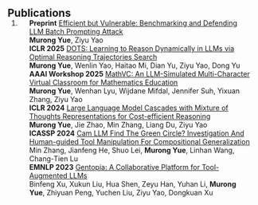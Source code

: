 <h2 id="publications" style="margin: 2px 0px -15px;">Publications</h2>

<div class="publications">
<ol class="bibliography">

<li>
<div class="pub-row">
  <div class="col-sm-12" style="position: relative;padding-right: 15px;padding-left: 20px;">
    <div class="title"><strong>Preprint</strong> <a href="https://arxiv.org/pdf/2503.15551">Efficient but Vulnerable: Benchmarking and Defending LLM Batch Prompting Attack</a></div>
    <div class="author"><strong>Murong Yue</strong>, Ziyu Yao</div>
    <!-- <div class="links">
      <a href="https://arxiv.org/pdf/2503.15551" class="btn btn-sm z-depth-0" role="button" target="_blank" style="font-size:12px;">PDF</a>
    </div> -->
  </div>
</div>

<div class="pub-row">
  <div class="col-sm-12" style="position: relative;padding-right: 15px;padding-left: 20px;">
    <div class="title"><strong>ICLR 2025</strong> <a href="https://arxiv.org/abs/2410.03864">DOTS: Learning to Reason Dynamically in LLMs via Optimal Reasoning Trajectories Search</a></div>
    <div class="author"><strong>Murong Yue</strong>, Wenlin Yao, Haitao Mi, Dian Yu, Ziyu Yao, Dong Yu</div>
    <!-- <div class="links">
      <a href="https://arxiv.org/abs/2410.03864" class="btn btn-sm z-depth-0" role="button" target="_blank" style="font-size:12px;">PDF</a>
      <a href="https://github.com/MurongYue/DOTS" class="btn btn-sm z-depth-0" role="button" target="_blank" style="font-size:12px;">Code</a>
    </div> -->
  </div>
</div>

<div class="pub-row">
  <div class="col-sm-12" style="position: relative;padding-right: 15px;padding-left: 20px;">
    <div class="title"><strong>AAAI Workshop 2025</strong> <a href="https://arxiv.org/abs/2404.06711">MathVC: An LLM-Simulated Multi-Character Virtual Classroom for Mathematics Education</a></div>
    <div class="author"><strong>Murong Yue</strong>, Wenhan Lyu, Wijdane Mifdal, Jennifer Suh, Yixuan Zhang, Ziyu Yao</div>
    <!-- <div class="links">
      <a href="https://arxiv.org/pdf/2404.06711.pdf" class="btn btn-sm z-depth-0" role="button" target="_blank" style="font-size:12px;">PDF</a>
      <a href="https://github.com/MurongYue" class="btn btn-sm z-depth-0" role="button" target="_blank" style="font-size:12px;">Code</a>
    </div> -->
  </div>
</div>

<div class="pub-row">
  <div class="col-sm-12" style="position: relative;padding-right: 15px;padding-left: 20px;">
    <div class="title"><strong>ICLR 2024</strong> <a href="https://arxiv.org/abs/2310.03094">Large Language Model Cascades with Mixture of Thoughts Representations for Cost-efficient Reasoning</a></div>
    <div class="author"><strong>Murong Yue</strong>, Jie Zhao, Min Zhang, Liang Du, Ziyu Yao</div>
    <!-- <div class="links">
      <a href="https://arxiv.org/pdf/2310.03094.pdf" class="btn btn-sm z-depth-0" role="button" target="_blank" style="font-size:12px;">PDF</a>
      <a href="https://github.com/MurongYue/LLM_MoT_cascade" class="btn btn-sm z-depth-0" role="button" target="_blank" style="font-size:12px;">Code</a>
    </div> -->
  </div>
</div>

<div class="pub-row">
  <div class="col-sm-12" style="position: relative;padding-right: 15px;padding-left: 20px;">
    <div class="title"><strong>ICASSP 2024</strong> <a href="https://arxiv.org/pdf/2312.07763.pdf">Cam LLM Find The Green Circle? Investigation And Human-guided Tool Manipulation For Compositional Generalization</a></div>
    <div class="author">Min Zhang, Jianfeng He, Shuo Lei, <strong>Murong Yue</strong>, Linhan Wang, Chang-Tien Lu</div>
    <!-- <div class="links">
      <a href="https://arxiv.org/pdf/2312.07763.pdf" class="btn btn-sm z-depth-0" role="button" target="_blank" style="font-size:12px;">PDF</a>
    </div> -->
  </div>
</div>

<div class="pub-row">
  <div class="col-sm-12" style="position: relative;padding-right: 15px;padding-left: 20px;">
    <div class="title"><strong>EMNLP 2023</strong> <a href="https://arxiv.org/abs/2308.04030">Gentopia: A Collaborative Platform for Tool-Augmented LLMs</a></div>
    <div class="author">Binfeng Xu, Xukun Liu, Hua Shen, Zeyu Han, Yuhan Li, <strong>Murong Yue</strong>, Zhiyuan Peng, Yuchen Liu, Ziyu Yao, Dongkuan Xu</div>
    <!-- <div class="links">
      <a href="https://arxiv.org/pdf/2308.04030.pdf" class="btn btn-sm z-depth-0" role="button" target="_blank" style="font-size:12px;">PDF</a>
      <a href="https://github.com/Gentopia-AI" class="btn btn-sm z-depth-0" role="button" target="_blank" style="font-size:12px;">Code</a>
      <a href="https://gentopia-ai.github.io/Gentopia-AI-Homepage/#" class="btn btn-sm z-depth-0" role="button" target="_blank" style="font-size:12px;">Project Page</a>
    </div> -->
  </div>
</div>

</li>
  
<br>

</ol>
</div>
